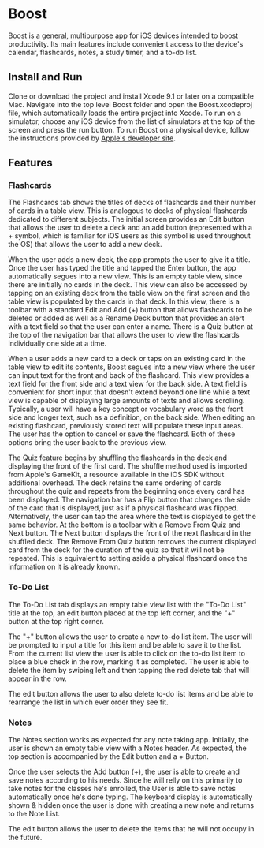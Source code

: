 # Boost
Boost is a general, multipurpose app for iOS devices intended to boost productivity. Its main features include convenient access to the device's calendar, flashcards, notes, a study timer, and a to-do list.

## Install and Run
Clone or download the project and install Xcode 9.1 or later on a compatible Mac. Navigate into the top level Boost folder and open the Boost.xcodeproj file, which automatically loads the entire project into Xcode. To run on a simulator, choose any iOS device from the list of simulators at the top of the screen and press the run button. To run Boost on a physical device, follow the instructions provided by [Apple's developer site](https://developer.apple.com/library/content/documentation/IDEs/Conceptual/AppDistributionGuide/LaunchingYourApponDevices/LaunchingYourApponDevices.html). 

## Features

### Flashcards

The Flashcards tab shows the titles of decks of flashcards and their number of cards in a table view. This is analogous to decks of physical flashcards dedicated to different subjects. The initial screen provides an Edit button that allows the user to delete a deck and an add button (represented with a + symbol, which is familiar for iOS users as this symbol is used throughout the OS) that allows the user to add a new deck.

When the user adds a new deck, the app prompts the user to give it a title. Once the user has typed the title and tapped the Enter button, the app automatically segues into a new view. This is an empty table view, since there are initially no cards in the deck. This view can also be accessed by tapping on an existing deck from the table view on the first screen and the table view is populated by the cards in that deck. In this view, there is a toolbar with a standard Edit and Add (+) button that allows flashcards to be deleted or added as well as a Rename Deck button that provides an alert with a text field so that the user can enter a name. There is a Quiz button at the top of the navigation bar that allows the user to view the flashcards individually one side at a time.

When a user adds a new card to a deck or taps on an existing card in the table view to edit its contents, Boost segues into a new view where the user can input text for the front and back of the flashcard. This view provides a text field for the front side and a text view for the back side. A text field is convenient for short input that doesn't extend beyond one line while a text view is capable of displaying large amounts of texts and allows scrolling. Typically, a user will have a key concept or vocabulary word as the front side and longer text, such as a definition, on the back side. When editing an existing flashcard, previously stored text will populate these input areas. The user has the option to cancel or save the flashcard. Both of these options bring the user back to the previous view.

The Quiz feature begins by shuffling the flashcards in the deck and displaying the front of the first card. The shuffle method used is imported from Apple's GameKit, a resource available in the iOS SDK without additional overhead. The deck retains the same ordering of cards throughout the quiz and repeats from the beginning once every card has been displayed. The navigation bar has a Flip button that changes the side of the card that is displayed, just as if a physical flashcard was flipped. Alternatively, the user can tap the area where the text is displayed to get the same behavior. At the bottom is a toolbar with a Remove From Quiz and Next button. The Next button displays the front of the next flashcard in the shuffled deck. The Remove From Quiz button removes the current displayed card from the deck for the duration of the quiz so that it will not be repeated. This is equivalent to setting aside a physical flashcard once the information on it is already known.


### To-Do List

The To-Do List tab displays an empty table view list with the "To-Do List" title at the top, an edit button placed at the top left corner, and the "+" button at the top right corner. 

The "+" button allows the user to create a new to-do list item. The user will be prompted to input a title for this item and be able to save it to the list. From the current list view the user is able to click on the to-do list item to place a blue check in the row, marking it as completed. The user is able to delete the item by swiping left and then tapping the red delete tab that will appear in the row. 

The edit button allows the user to also delete to-do list items and be able to rearrange the list in which ever order they see fit.

### Notes

The Notes section works as expected for any note taking app. Initially, the user is shown an empty table view with a Notes header. As expected, the top section is accompanied by the Edit button and a + Button.

Once the user selects the Add button (+), the user is able to create and save notes according to his needs. Since he will relly on this primarily to take notes for the classes he's enrolled, the User is able to save notes automatically once he's done typing. The keyboard display is automatically shown & hidden once the user is done with creating a new note and returns to the Note List.

The edit button allows the user to delete the items that he will not occupy in the future.
